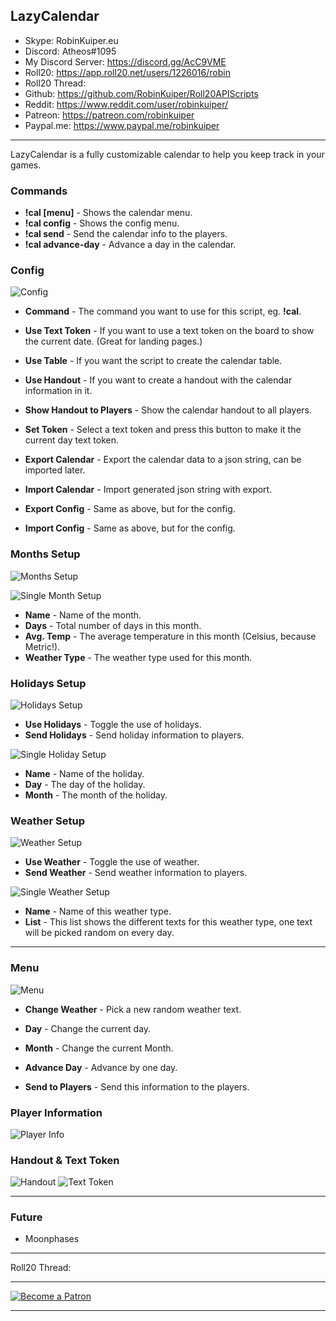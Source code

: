 ## LazyCalendar

* Skype: RobinKuiper.eu
* Discord: Atheos#1095
* My Discord Server: https://discord.gg/AcC9VME
* Roll20: https://app.roll20.net/users/1226016/robin
* Roll20 Thread: 
* Github: https://github.com/RobinKuiper/Roll20APIScripts
* Reddit: https://www.reddit.com/user/robinkuiper/
* Patreon: https://patreon.com/robinkuiper
* Paypal.me: https://www.paypal.me/robinkuiper

---

LazyCalendar is a fully customizable calendar to help you keep track in your games.

### Commands

* **!cal [menu]** - Shows the calendar menu.
* **!cal config** - Shows the config menu.
* **!cal send** - Send the calendar info to the players.
* **!cal advance-day** - Advance a day in the calendar.

### Config

![Config](https://i.imgur.com/2W1mKpI.png "Config")

* **Command** - The command you want to use for this script, eg. **!cal**.
* **Use Text Token** - If you want to use a text token on the board to show the current date. (Great for landing pages.)
* **Use Table** - If you want the script to create the calendar table.
* **Use Handout** - If you want to create a handout with the calendar information in it.
* **Show Handout to Players** - Show the calendar handout to all players.

* **Set Token** - Select a text token and press this button to make it the current day text token.

* **Export Calendar** - Export the calendar data to a json string, can be imported later.
* **Import Calendar** - Import generated json string with export.
* **Export Config** - Same as above, but for the config.
* **Import Config** - Same as above, but for the config.

### Months Setup

![Months Setup](https://i.imgur.com/vCRGSen.png "Months Setup")

![Single Month Setup](https://i.imgur.com/D29lgCC.png "Single Month Setup")

* **Name** - Name of the month.
* **Days** - Total number of days in this month.
* **Avg. Temp** - The average temperature in this month (Celsius, because Metric!).
* **Weather Type** - The weather type used for this month.

### Holidays Setup

![Holidays Setup](https://i.imgur.com/WA5r9Lv.png "Holidays Setup")

* **Use Holidays** - Toggle the use of holidays.
* **Send Holidays** - Send holiday information to players.

![Single Holiday Setup](https://i.imgur.com/S54LA3p.png "Single Holiday Setup")

* **Name** - Name of the holiday.
* **Day** - The day of the holiday.
* **Month** - The month of the holiday.

### Weather Setup

![Weather Setup](https://i.imgur.com/tSadseP.png "Weather Setup")

* **Use Weather** - Toggle the use of weather.
* **Send Weather** - Send weather information to players.

![Single Weather Setup](https://i.imgur.com/RSPlP2O.png "Single Weather Setup")

* **Name** - Name of this weather type.
* **List** - This list shows the different texts for this weather type, one text will be picked random on every day.

---

### Menu

![Menu](https://i.imgur.com/UdTbEe2.png "Menu")

* **Change Weather** - Pick a new random weather text.

* **Day** - Change the current day.
* **Month** - Change the current Month.

* **Advance Day** - Advance by one day.
* **Send to Players** - Send this information to the players.

### Player Information

![Player Info](https://i.imgur.com/is6hPj3.png "Player Info")

### Handout & Text Token

![Handout](https://i.imgur.com/FAZvFup.png "Handout")
![Text Token](https://i.imgur.com/c4MxtW4.png "Text Token")

---

### Future

* Moonphases

---

Roll20 Thread: 

---

[![Become a Patron](https://c5.patreon.com/external/logo/become_a_patron_button.png "Become a Patron")](https://www.patreon.com/bePatron?u=10835266)

---